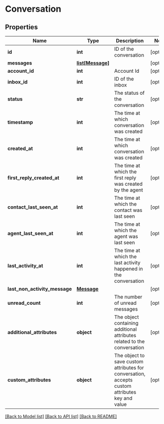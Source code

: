 # Conversation

## Properties
Name | Type | Description | Notes
------------ | ------------- | ------------- | -------------
**id** | **int** | ID of the conversation | [optional] 
**messages** | [**list[Message]**](Message.md) |  | [optional] 
**account_id** | **int** | Account Id | [optional] 
**inbox_id** | **int** | ID of the inbox | [optional] 
**status** | **str** | The status of the conversation | [optional] 
**timestamp** | **int** | The time at which conversation was created | [optional] 
**created_at** | **int** | The time at which conversation was created | [optional] 
**first_reply_created_at** | **int** | The time at which the first reply was created by the agent | [optional] 
**contact_last_seen_at** | **int** | The time at which the contact was last seen | [optional] 
**agent_last_seen_at** | **int** | The time at which the agent was last seen | [optional] 
**last_activity_at** | **int** | The time at which the last activity happened in the conversation | [optional] 
**last_non_activity_message** | [**Message**](Message.md) |  | [optional] 
**unread_count** | **int** | The number of unread messages | [optional] 
**additional_attributes** | **object** | The object containing additional attributes related to the conversation | [optional] 
**custom_attributes** | **object** | The object to save custom attributes for conversation, accepts custom attributes key and value | [optional] 

[[Back to Model list]](../README.md#documentation-for-models) [[Back to API list]](../README.md#documentation-for-api-endpoints) [[Back to README]](../README.md)

